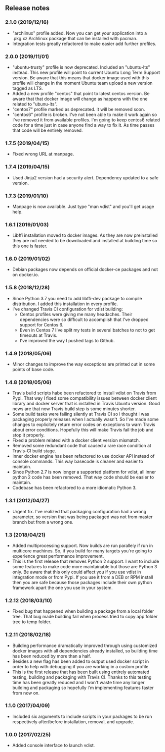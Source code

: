 ## Release notes

### 2.1.0 (2019/12/16)
- "archlinux" profile added. Now you can get your application into a .pkg.xz 
Archlinux package that can be installed with pacman.
- Integration tests greatly refactored to make easier add further profiles.

### 2.0.0 (2019/11/01)
- "ubuntu-trusty" profile is now deprecated. Included an "ubuntu-lts" instead. This 
new profile will point to current Ubuntu Long Term Support version. Be aware that this
means that docker image used with this profile will change in the moment Ubuntu
team upload a new version tagged as LTS.
- Added a new profile "centos" that point to latest centos version. Be aware
that that docker image will change as happens with the one related to "ubunu-lts".
- "centos7" profile marked as deprecated. It will be removed soon.
- "centos6" profile is broken. I've not been able to make it work again so I've
removed it from available profiles. I'm going to keep centos6 related code for a 
time just in case anyone find a way to fix it. As time passes that code will be 
entirely removed.

### 1.7.5 (2019/04/15)
- Fixed wrong URL at manpage.

### 1.7.4 (2019/04/15)
- Used Jinja2 version had a security alert. Dependency updated to a safe version.

### 1.7.3 (2019/01/10)
- Manpage is now available. Just type "man vdist" and you'll get usage help.

### 1.6.1 (2019/01/03)
- Libffi installation moved to docker images. As they are now preinstalled they
are not needed to be downloaded and installed at building time so this one is 
faster.
 
### 1.6.0 (2019/01/02)
- Debian packages now depends on official docker-ce packages and not on docker.io.

### 1.5.8 (2018/12/28)
- Since Python 3.7 you need to add libffi-dev package to compile distribution. I 
added this installation in every profile.
- I've changed Travis CI configuration for vdist building:
    - Centos profiles were giving me many headaches. Their dependencies were so difficult to accomplish that I've dropped support for Centos 6.
    - Even in Centos 7 I've split my tests in several batches to not to get timeouts at Travis.
    - I've improved the way I pushed tags to Github.

### 1.4.9 (2018/05/06)
- Minor changes to improve the way exceptions are printed out in some
points of base code.

### 1.4.8 (2018/05/06)
- Travis build scripts habe been refactored to install vdist on Travis
from Pypi. That way I fixed some compatibility issues between docker
client library and docker server that is installed in Travis Ubuntu
version. Good news are that now Travis build step is some minutes 
shorter.
- Some build tasks were failing silently at Travis CI so I thought I was
packaging properly releases when I actually wasn't. So I've made some
changes to explicitely return error codes on exceptions to warn Travis
about error conditions. Hopefully this will make Travis fail the job and
stop it properly.
- Fixed a problem related with a docker client version mismatch.
- Removed some redundant code that caused a rare race condition at Travis-CI
build stage.
- Inner docker engine has been refactored to use docker API instead of console
commands. This way basecode is cleaner and easier to maintain.
- Since Python 2.7 is now longer a supported platform for vdist, all
inner python 2 code has been removed. That way code should be easier
to maintain.
- Codebase has been refactored to a more idiomatic Python 3.

### 1.3.1 (2012/04/27)
- Urgent fix. I've realized that packaging configuration had a wrong parameter,
so version that was being packaged was not from master branch but from
a wrong one.

### 1.3 (2018/04/21)
- Added multiprocessing support. Now builds are run parallely if run in
multicore machines. So, if you build for many targets you're going to
experience great performance improvement.
- This is the first release that removes Python 2 support. I want to
include some features to make code more maintainable but those are Python 3
only. Be aware that this only could affect you if you use vdist in
integration mode or from Pypi. If you use it from a DEB or RPM install
then you are safe because those packages include their own python framework
apart the one you use in your system.

### 1.2.12 (2018/03/10)
- Fixed bug that happened when building a package from a local folder tree. 
That bug made building fail when process tried to copy app folder tree to 
temp folder.

### 1.2.11 (2018/02/18)
- Building performance dramatically improved through using customized docker 
images with all dependencies already installed, so building time has been 
reduced by more than a half.
- Besides a new flag has been added to output used docker script in order 
to help with debugging if you are working in a custom profile.
- This is the first release that has been built using entirely automated 
testing, building and packaging with Travis CI. Thanks to this testing 
time has been greatly reduced and I won't waste time any longer building 
and packaging so hopefully I'm implementing features faster from now on.

### 1.1.0 (2017/04/09)
- Included six arguments to include scripts in your packages to be run
respectively after/before installation, removal, and upgrade.

### 1.0.0 (2017/02/25)
- Added console interface to launch vdist.